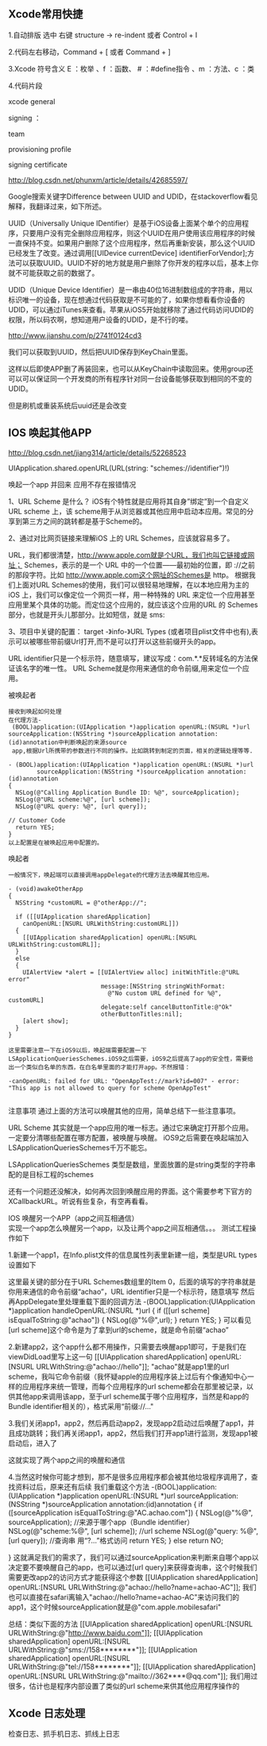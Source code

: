 ## Xcode常用快捷



1.自动排版  选中 右键 structure -> re-indent  或者  Control + I

2.代码左右移动，Command + [  或者 Command + ]

3.Xcode 符号含义  E ：枚举 、f ：函数、 # ：#define指令 、m ：方法、c ：类

4.代码片段





xcode general 

signing  ： 

team

provisioning profile

signing certificate 



http://blog.csdn.net/phunxm/article/details/42685597/





Google搜索关键字Difference between UUID and UDID，在stackoverflow看见解释，我翻译过来，如下所述。

UUID（Universally Unique IDentifier）是基于iOS设备上面某个单个的应用程序，只要用户没有完全删除应用程序，则这个UUID在用户使用该应用程序的时候一直保持不变。如果用户删除了这个应用程序，然后再重新安装，那么这个UUID已经发生了改变。通过调用[[UIDevice currentDevice] identifierForVendor];方法可以获取UUID。UUID不好的地方就是用户删除了你开发的程序以后，基本上你就不可能获取之前的数据了。

UDID（Unique Device Identifier）是一串由40位16进制数组成的字符串，用以标识唯一的设备，现在想通过代码获取是不可能的了，如果你想看看你设备的UDID，可以通过iTunes来查看。苹果从iOS5开始就移除了通过代码访问UDID的权限，所以码农啊，想知道用户设备的UDID，是不行的喽。



http://www.jianshu.com/p/2741f0124cd3

我们可以获取到UUID，然后把UUID保存到KeyChain里面。

这样以后即使APP删了再装回来，也可以从KeyChain中读取回来。使用group还可以可以保证同一个开发商的所有程序针对同一台设备能够获取到相同的不变的UDID。

但是刷机或重装系统后uuid还是会改变





## IOS 唤起其他APP

http://blog.csdn.net/jiang314/article/details/52268523

 UIApplication.shared.openURL(URL(string: "schemes://identifier")!)



唤起一个app  并回来  应用不存在报错情况



1、URL Scheme 是什么？
iOS有个特性就是应用将其自身”绑定”到一个自定义 URL  scheme 上，该 scheme用于从浏览器或其他应用中启动本应用。常见的分享到第三方之间的跳转都是基于Scheme的。

2、通过对比网页链接来理解iOS 上的 URL
 Schemes，应该就容易多了。

URL，我们都很清楚，http://www.apple.com就是个URL，我们也叫它链接或网址；
Schemes，表示的是一个 URL 中的一个位置——最初始的位置，即 ://之前的那段字符。比如 http://www.apple.com这个网址的Schemes是 http。
根据我们上面对URL Schemes的使用，我们可以很轻易地理解，在以本地应用为主的 iOS 上，我们可以像定位一个网页一样，用一种特殊的 URL 来定位一个应用甚至应用里某个具体的功能。而定位这个应用的，就应该这个应用的URL
 的 Schemes 部分，也就是开头儿那部分。比如短信，就是 sms:



3、项目中关键的配置： target -》info-》URL Types (或者项目plist文件中也有),表示可以被哪些带前缀Url打开,而不是可以打开以这些前缀开头的app。

URL identifier只是一个标示符，随意填写，建议写成：com.*.*反转域名的方法保证该名字的唯一性。
URL Scheme就是你用来通信的命令前缀,用来定位一个应用。



被唤起者

```
接收到唤起如何处理
在代理方法-
 (BOOL)application:(UIApplication *)application openURL:(NSURL *)url sourceApplication:(NSString *)sourceApplication annotation:(id)annotation中判断唤起的来源source
 app,根据Url所携带的参数进行不同的操作。比如跳转到制定的页面，相关的逻辑处理等等.

- (BOOL)application:(UIApplication *)application openURL:(NSURL *)url 
        sourceApplication:(NSString *)sourceApplication annotation:(id)annotation 
{ 
  NSLog(@"Calling Application Bundle ID: %@", sourceApplication); 
  NSLog(@"URL scheme:%@", [url scheme]); 
  NSLog(@"URL query: %@", [url query]); 

// Customer Code
  return YES; 
}
以上配置是在被唤起应用中配置的。
```



唤起者

```
一般情况下，唤起端可以直接调用appDelegate的代理方法去唤醒其他应用。

- (void)awakeOtherApp
{ 
  NSString *customURL = @"otherApp://"; 

  if ([[UIApplication sharedApplication] 
    canOpenURL:[NSURL URLWithString:customURL]]) 
  { 
    [[UIApplication sharedApplication] openURL:[NSURL URLWithString:customURL]]; 
  } 
  else 
  { 
    UIAlertView *alert = [[UIAlertView alloc] initWithTitle:@"URL error" 
                          message:[NSString stringWithFormat: 
                            @"No custom URL defined for %@", customURL] 
                          delegate:self cancelButtonTitle:@"Ok" 
                          otherButtonTitles:nil]; 
    [alert show]; 
  } 
}

这里需要注意一下在iOS9以后，唤起端需要配置一下
LSApplicationQueriesSchemes.iOS9之后需要，iOS9之后提高了app的安全性，需要给出一个类似白名单的东西，在白名单里面的才能打开app。不然报错： 

-canOpenURL: failed for URL: "OpenAppTest://mark?id=007" - error: "This app is not allowed to query for scheme OpenAppTest"


```



注意事项
通过上面的方法可以唤醒其他的应用，简单总结下一些注意事项。

URL Scheme 其实就是一个app应用的唯一标志。通过它来确定打开那个应用。
一定要分清哪些配置在哪方配置，被唤醒与唤醒。
iOS9之后需要在唤起端加入LSApplicationQueriesSchemes千万不能忘。

LSApplicationQueriesSchemes 类型是数组，里面放置的是string类型的字符串 配的是目标工程的schemes




还有一个问题还没解决，如何再次回到唤醒应用的界面。这个需要参考下官方的XCallbackURL。听说有些复杂，有空再看看。


IOS 唤醒另一个APP（app之间互相通信）   
实现一个app怎么唤醒另一个app，以及让两个app之间互相通信。。。
测试工程操作如下

1.新建一个app1，在Info.plist文件的信息属性列表里新建一组，类型是URL types    设置如下

这里最关键的部分在于URL Schemes数组里的Item 0，后面的填写的字符串就是你用来通信的命令前缀“achao”，URL identifier只是一个标示符，随意填写
然后再AppDelegate里处理重载下面的回调方法
-(BOOL)application:(UIApplication *)application handleOpenURL:(NSURL *)url
{
    if ([[url scheme] isEqualToString:@"achao"])
    {
        NSLog(@"%@",url);
    }
    return YES;
}
可以看见[url scheme]这个命令是为了拿到url的scheme，就是命令前缀“achao”

2.新建app2，这个app什么都不用操作，只需要去唤醒app1即可，于是我们在viewDidLoad里写上这一句
[[UIApplication sharedApplication] openURL:[NSURL URLWithString:@"achao://hello"]];
"achao"就是app1里的url scheme，我叫它命令前缀（我怀疑apple的应用程序装上过后有个像通知中心一样的应用程序来统一管理，而每个应用程序的url scheme都会在那里被记录，以供其他app来调用该app，至于url scheme属于哪个应用程序，当然是和app的Bundle identifier相关的），格式采用“前缀://..."

3.我们关闭app1，app2，然后再启动app2，发现app2启动过后唤醒了app1，并且成功跳转；我们再关闭app1，app2，然后我们打开app1进行监测，发现app1被启动后，进入了


这就实现了两个app之间的唤醒和通信

4.当然这时候你可能才想到，那不是很多应用程序都会被其他垃圾程序调用了，查找资料过后，原来还有后续
我们重载这个方法
-(BOOL)application:(UIApplication *)application openURL:(NSURL *)url sourceApplication:(NSString *)sourceApplication annotation:(id)annotation
{
    if ([sourceApplication isEqualToString:@"AC.achao.com"])
    {
        NSLog(@"%@", sourceApplication);    //来源于哪个app（Bundle identifier）
        NSLog(@"scheme:%@", [url scheme]);  //url scheme
        NSLog(@"query: %@", [url query]);   //查询串  用“?...”格式访问
        return YES;
    }
    else 
        return NO;

}
这就满足我们的需求了，我们可以通过sourceApplication来判断来自哪个app以决定要不要唤醒自己的app，也可以通过[url query]来获得查询串，这个时候我们需要更改app2的访问方式才能获得这个参数
[[UIApplication sharedApplication] openURL:[NSURL URLWithString:@"achao://hello?name=achao-AC"]];
我们也可以直接在safari离输入"achao://hello?name=achao-AC"来访问我们的app1，这个时候sourceApplication就是@"com.apple.mobilesafari"

总结：类似下面的方法
[[UIApplication sharedApplication] openURL:[NSURL URLWithString:@"http://www.baidu.com"]];
[[UIApplication sharedApplication] openURL:[NSURL URLWithString:@"sms://158********"]];
[[UIApplication sharedApplication] openURL:[NSURL URLWithString:@"tel://158********"]];
[[UIApplication sharedApplication] openURL:[NSURL URLWithString:@"mailto://362****@qq.com"]];
我们用过很多，估计也是程序内部设置了类似的url scheme来供其他应用程序操作的



## Xcode 日志处理



检查日志、抓手机日志、抓线上日志